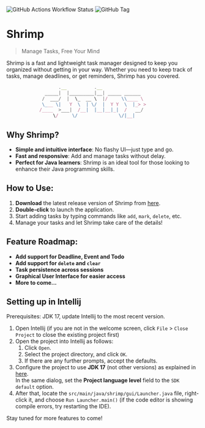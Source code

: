 ![GitHub Actions Workflow Status](https://img.shields.io/github/actions/workflow/status/RadieonAjax/ip/gradle.yml?style=flat) ![GitHub Tag](https://img.shields.io/github/v/tag/RadieonAjax/ip)


# Shrimp

> Manage Tasks, Free Your Mind

Shrimp is a fast and lightweight task manager designed to keep you organized without getting in your way. Whether you need to keep track of tasks, manage deadlines, or get reminders, Shrimp has you covered.

```javascript
                   .__          .__               
              _____|  |_________|__| _____ ______ 
             /  ___/  |  \_  __ \  |/     \\____ \
             \___ \|   Y  \  | \/  |  Y Y  \  |_> >
            /____  >___|  /__|  |__|__|_|  /   __/
                 \/     \/               \/|__|    
```

## Why Shrimp?

- **Simple and intuitive interface**: No flashy UI—just type and go.
- **Fast and responsive**: Add and manage tasks without delay.
- **Perfect for Java learners**: Shrimp is an ideal tool for those looking to enhance their Java programming skills.

## How to Use:

1. **Download** the latest release version of Shrimp from [here](https://github.com/RadieonAjax/ip/releases).
2. **Double-click** to launch the application.
3. Start adding tasks by typing commands like `add`, `mark`, `delete`, etc.
4. Manage your tasks and let Shrimp take care of the details!

## Feature Roadmap:
- **Add support for Deadline, Event and Todo** 
- **Add support for `delete` and `clear`**
- **Task persistence across sessions** 
- **Graphical User Interface for easier access**
- **More to come...**

## Setting up in Intellij

Prerequisites: JDK 17, update Intellij to the most recent version.

1. Open Intellij (if you are not in the welcome screen, click `File` > `Close Project` to close the existing project first)
1. Open the project into Intellij as follows:
   1. Click `Open`.
   1. Select the project directory, and click `OK`.
   1. If there are any further prompts, accept the defaults.
1. Configure the project to use **JDK 17** (not other versions) as explained in [here](https://www.jetbrains.com/help/idea/sdk.html#set-up-jdk).<br>
   In the same dialog, set the **Project language level** field to the `SDK default` option.
3. After that, locate the `src/main/java/shrimp/gui/Launcher.java` file, right-click it, and choose `Run Launcher.main()` (if the code editor is showing compile errors, try restarting the IDE). 

Stay tuned for more features to come!
